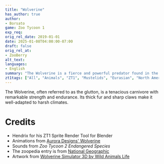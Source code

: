 ```yaml
---
title: "Wolverine"
has_author: true
author: 
- Borsato
game: Zoo Tycoon 1
exp_req:
orig_rel_date: 2019-01-01
date: 2025-01-08T04:00:00-07:00
draft: false
orig_rel_at: 
- ZooBerry
alt_text: 
languages:
- English
summary: "The Wolverine is a fierce and powerful predator found in the forests and tundras of the Northern Hemisphere."
zt1tags: ["All", "Animals", "ZT1", "Mustelids", "Eurasian", "North American"]
---
```


The Wolverine, often referred to as the glutton, is a tenacious carnivore with remarkable strength and endurance. Its thick fur and sharp claws make it well-adapted to harsh climates.

# Credits

- Hendrix for his ZT1 Sprite Render Tool for Blender  
- Animations from [Aurora Designs' Wolverine](http://zt2downloadlibrary.wikia.com/wiki/Wolverine_(Aurora_Designs))  
- Sounds from *Zoo Tycoon 2 Endangered Species*  
- The zoopedia entry is from [National Geographic](https://www.nationalgeographic.com/animals/mammals/w/wolverine/)  
- Artwork from [Wolverine Simulator 3D by Wild Animals Life](https://appgrooves.com/android/com.wildanimalslife.wolverinesimulator/wolverine-simulator-3d/wild-animals-life)
